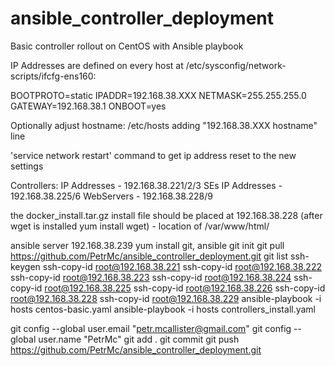 # ansible_controller_deployment
Basic controller rollout on CentOS with Ansible playbook

IP Addresses are defined on every host at /etc/sysconfig/network-scripts/ifcfg-ens160:

BOOTPROTO=static
IPADDR=192.168.38.XXX
NETMASK=255.255.255.0
GATEWAY=192.168.38.1
ONBOOT=yes

Optionally adjust hostname:
/etc/hosts adding "192.168.38.XXX hostname" line

'service network restart' command to get ip address reset to the new settings

Controllers:
IP Addresses - 192.168.38.221/2/3
SEs 
IP Addresses - 192.168.38.225/6
WebServers - 192.168.38.228/9

the docker_install.tar.gz install file should be placed at 192.168.38.228 (after wget is installed  yum install wget) - location of  /var/www/html/

ansible server 192.168.38.239
yum install git, ansible
git init
git pull https://github.com/PetrMc/ansible_controller_deployment.git
git list
ssh-keygen
ssh-copy-id root@192.168.38.221
ssh-copy-id root@192.168.38.222
ssh-copy-id root@192.168.38.223
ssh-copy-id root@192.168.38.224
ssh-copy-id root@192.168.38.225
ssh-copy-id root@192.168.38.226
ssh-copy-id root@192.168.38.228
ssh-copy-id root@192.168.38.229
ansible-playbook -i hosts centos-basic.yaml
ansible-playbook -i hosts controllers_install.yaml

git config --global user.email "petr.mcallister@gmail.com"
git config --global user.name "PetrMc"
git add .
git commit
git push https://github.com/PetrMc/ansible_controller_deployment.git
